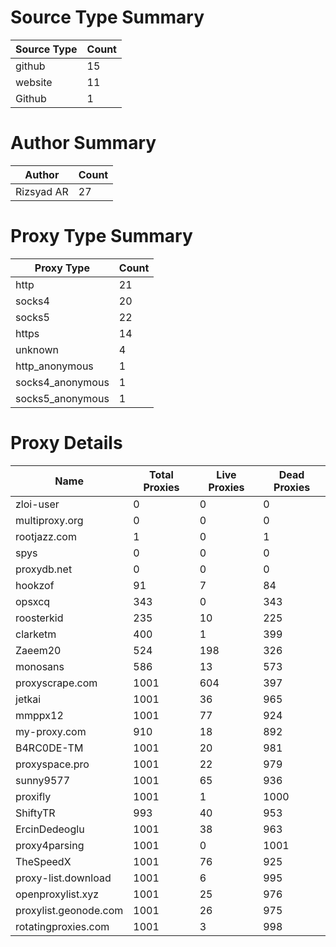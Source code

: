 # Source Type Summary

| Source Type | Count |
|-------------|-------|
| github | 15 |
| website | 11 |
| Github | 1 |


# Author Summary

| Author | Count |
|--------|-------|
| Rizsyad AR | 27 |


# Proxy Type Summary

| Proxy Type | Count |
|------------|-------|
| http | 21 |
| socks4 | 20 |
| socks5 | 22 |
| https | 14 |
| unknown | 4 |
| http_anonymous | 1 |
| socks4_anonymous | 1 |
| socks5_anonymous | 1 |


# Proxy Details

| Name | Total Proxies | Live Proxies | Dead Proxies |
|------|---------------|--------------|---------------|
| zloi-user | 0 | 0 | 0 |
| multiproxy.org | 0 | 0 | 0 |
| rootjazz.com | 1 | 0 | 1 |
| spys | 0 | 0 | 0 |
| proxydb.net | 0 | 0 | 0 |
| hookzof | 91 | 7 | 84 |
| opsxcq | 343 | 0 | 343 |
| roosterkid | 235 | 10 | 225 |
| clarketm | 400 | 1 | 399 |
| Zaeem20 | 524 | 198 | 326 |
| monosans | 586 | 13 | 573 |
| proxyscrape.com | 1001 | 604 | 397 |
| jetkai | 1001 | 36 | 965 |
| mmppx12 | 1001 | 77 | 924 |
| my-proxy.com | 910 | 18 | 892 |
| B4RC0DE-TM | 1001 | 20 | 981 |
| proxyspace.pro | 1001 | 22 | 979 |
| sunny9577 | 1001 | 65 | 936 |
| proxifly | 1001 | 1 | 1000 |
| ShiftyTR | 993 | 40 | 953 |
| ErcinDedeoglu | 1001 | 38 | 963 |
| proxy4parsing | 1001 | 0 | 1001 |
| TheSpeedX | 1001 | 76 | 925 |
| proxy-list.download | 1001 | 6 | 995 |
| openproxylist.xyz | 1001 | 25 | 976 |
| proxylist.geonode.com | 1001 | 26 | 975 |
| rotatingproxies.com | 1001 | 3 | 998 |

